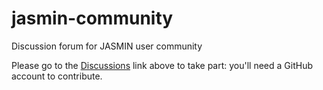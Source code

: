 # jasmin-community
Discussion forum for JASMIN user community

Please go to the [Discussions](/discussions) link above to take part: you'll need a GitHub account to contribute.
